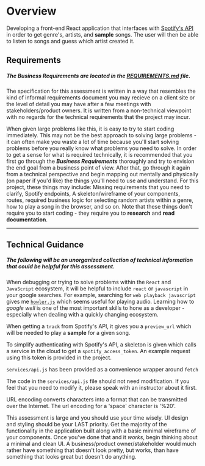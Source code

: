 
# Overview

Developing a front-end React application that interfaces with [Spotify's API](https://developer.spotify.com/) in order to get genre's, artists, and **sample** songs. The user will then be able to listen to songs and guess which artist created it.

## Requirements

##### The *Business Requirements* are located in the [REQUIREMENTS.md](REQUIREMENTS.md) file.

The specification for this assessment is written in a way that resembles the kind of informal requirements document you may recieve on a client site or the level of detail you may have after a few meetings with stakeholders/product owners. It is written from a non-technical viewpoint with no regards for the technical requirements that the project may incur. 

When given large problems like this, it is easy to try to start coding immediately. This may not be the best approach to solving large problems - it can often make you waste a lot of time because you'll start solving problems before you really know what problems you need to solve. In order to get a sense for what is required technically, it is recommended that you first go through the ***Business Requirements*** thoroughly and try to envision the end goal from a business point of view. After that, go through it again from a technical perspective and begin mapping out mentally and physically (on paper if you'd like) the things you'll need to use and understand. For this project, these things may include: Missing requirements that you need to clarify, Spotify endpoints, A skeleton/wireframe of your components, routes, required business logic for selecting random artists within a genre, how to play a song in the browser, and so on. Note that these things don't require you to start coding - they require you to **research** and **read documentation**.

---

## Technical Guidance

##### The following will be an unorganized collection of technical information that could be helpful for this assessment.

When debugging or trying to solve problems within the `React` and `JavaScript` ecosystem, it will be helpful to include `react` or `javascript` in your google searches. For example, searching for `web playback javascript` gives me [`howler.js`](https://howlerjs.com/) which seems useful for playing audio. Learning how to *google well* is one of the most important skills to hone as a developer - especially when dealing with a quickly changing ecosystem.

When getting a `track` from Spotify's API, it gives you a `preview_url` which will be needed to play a **sample** for a given song.

To simplify authenticating with Spotify's API, a skeleton is given which calls a service in the cloud to get a `spotify_access_token`. An example request using this token is provided in the project.

`services/api.js` has been provided as a convenience wrapper around `fetch`

The code in the `services/api.js` file should not need modification. If you feel that you need to modify it, please speak with an instructor about it first.

URL encoding converts characters into a format that can be transmitted over the Internet. The url encoding for a 'space' character is '%20'.

This assessment is large and you should use your time wisely. UI design and styling should be your LAST priority. Get the majority of the functionality in the application built along with a basic minimal wireframe of your components. Once you've done that and it *works*, begin thinking about a minimal and clean UI. A business/product owner/stakeholder would much rather have something that doesn't look pretty, but works, than have something that looks great but doesn't do anything.
